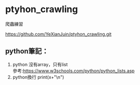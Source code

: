 # ptyhon_crawling
爬蟲練習

https://github.com/YeXianJuin/ptyhon_crawling.git

## python筆記：
1. python 沒有array，只有list\
  參考:https://www.w3schools.com/python/python_lists.asp 
2. python換行
  print(x+"\n")
